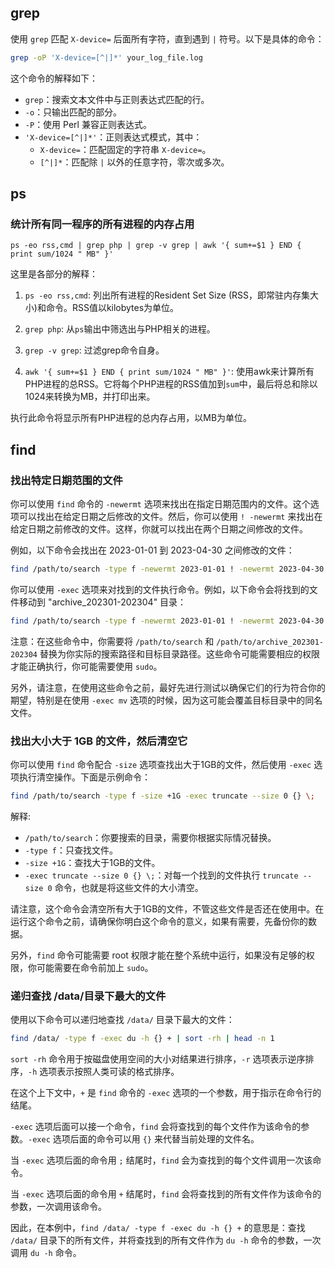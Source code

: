 ## grep

使用 `grep` 匹配 `X-device=` 后面所有字符，直到遇到 `|` 符号。以下是具体的命令：

```sh
grep -oP 'X-device=[^|]*' your_log_file.log
```

这个命令的解释如下：
- `grep`：搜索文本文件中与正则表达式匹配的行。
- `-o`：只输出匹配的部分。
- `-P`：使用 Perl 兼容正则表达式。
- `'X-device=[^|]*'`：正则表达式模式，其中：
  - `X-device=`：匹配固定的字符串 `X-device=`。
  - `[^|]*`：匹配除 `|` 以外的任意字符，零次或多次。

## ps

### 统计所有同一程序的所有进程的内存占用

```shell
ps -eo rss,cmd | grep php | grep -v grep | awk '{ sum+=$1 } END { print sum/1024 " MB" }'
```

这里是各部分的解释：

1. `ps -eo rss,cmd`: 列出所有进程的Resident Set Size (RSS，即常驻内存集大小)和命令。RSS值以kilobytes为单位。

2. `grep php`: 从`ps`输出中筛选出与PHP相关的进程。

3. `grep -v grep`: 过滤grep命令自身。

4. `awk '{ sum+=$1 } END { print sum/1024 " MB" }'`: 使用awk来计算所有PHP进程的总RSS。它将每个PHP进程的RSS值加到`sum`中，最后将总和除以1024来转换为MB，并打印出来。

执行此命令将显示所有PHP进程的总内存占用，以MB为单位。

## find

### 找出特定日期范围的文件

你可以使用 `find` 命令的 `-newermt` 选项来找出在指定日期范围内的文件。这个选项可以找出在给定日期之后修改的文件。然后，你可以使用 `! -newermt` 来找出在给定日期之前修改的文件。这样，你就可以找出在两个日期之间修改的文件。

例如，以下命令会找出在 2023-01-01 到 2023-04-30 之间修改的文件：

```bash
find /path/to/search -type f -newermt 2023-01-01 ! -newermt 2023-04-30
```

你可以使用 `-exec` 选项来对找到的文件执行命令。例如，以下命令会将找到的文件移动到 "archive_202301-202304" 目录：

```bash
find /path/to/search -type f -newermt 2023-01-01 ! -newermt 2023-04-30 -exec mv {} /path/to/archive_202301-202304 \;
```

注意：在这些命令中，你需要将 `/path/to/search` 和 `/path/to/archive_202301-202304` 替换为你实际的搜索路径和目标目录路径。这些命令可能需要相应的权限才能正确执行，你可能需要使用 `sudo`。

另外，请注意，在使用这些命令之前，最好先进行测试以确保它们的行为符合你的期望，特别是在使用 `-exec mv` 选项的时候，因为这可能会覆盖目标目录中的同名文件。

### 找出大小大于 1GB 的文件，然后清空它

你可以使用 `find` 命令配合 `-size` 选项查找出大于1GB的文件，然后使用 `-exec` 选项执行清空操作。下面是示例命令：

```bash
find /path/to/search -type f -size +1G -exec truncate --size 0 {} \;
```

解释:

- `/path/to/search`：你要搜索的目录，需要你根据实际情况替换。
- `-type f`：只查找文件。
- `-size +1G`：查找大于1GB的文件。
- `-exec truncate --size 0 {} \;`：对每一个找到的文件执行 `truncate --size 0` 命令，也就是将这些文件的大小清空。

请注意，这个命令会清空所有大于1GB的文件，不管这些文件是否还在使用中。在运行这个命令之前，请确保你明白这个命令的意义，如果有需要，先备份你的数据。

另外，`find` 命令可能需要 root 权限才能在整个系统中运行，如果没有足够的权限，你可能需要在命令前加上 `sudo`。


### 递归查找 /data/目录下最大的文件

使用以下命令可以递归地查找 `/data/` 目录下最大的文件：

```sh
find /data/ -type f -exec du -h {} + | sort -rh | head -n 1
```

`sort -rh` 命令用于按磁盘使用空间的大小对结果进行排序，`-r` 选项表示逆序排序，`-h` 选项表示按照人类可读的格式排序。

在这个上下文中，`+` 是 `find` 命令的 `-exec` 选项的一个参数，用于指示在命令行的结尾。

`-exec` 选项后面可以接一个命令，`find` 会将查找到的每个文件作为该命令的参数。`-exec` 选项后面的命令可以用 `{}` 来代替当前处理的文件名。

当 `-exec` 选项后面的命令用 `;` 结尾时，`find` 会为查找到的每个文件调用一次该命令。

当 `-exec` 选项后面的命令用 `+` 结尾时，`find` 会将查找到的所有文件作为该命令的参数，一次调用该命令。

因此，在本例中，`find /data/ -type f -exec du -h {} +` 的意思是：查找 `/data/` 目录下的所有文件，并将查找到的所有文件作为 `du -h` 命令的参数，一次调用 `du -h` 命令。
